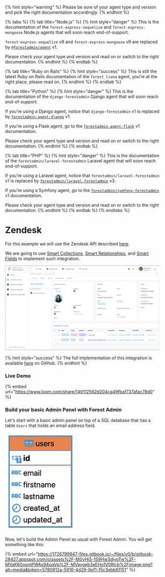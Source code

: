 {% hint style="warning" %}
Please be sure of your agent type and version and pick the right documentation accordingly.
{% endhint %}

{% tabs %}
{% tab title="Node.js" %}
{% hint style="danger" %}
This is the documentation of the `forest-express-sequelize` and `forest-express-mongoose` Node.js agents that will soon reach end-of-support.

`forest-express-sequelize` v9 and `forest-express-mongoose` v9 are replaced by [`@forestadmin/agent`](https://docs.forestadmin.com/developer-guide-agents-nodejs/) v1.

Please check your agent type and version and read on or switch to the right documentation.
{% endhint %}
{% endtab %}

{% tab title="Ruby on Rails" %}
{% hint style="success" %}
This is still the latest Ruby on Rails documentation of the `forest_liana` agent, you’re at the right place, please read on.
{% endhint %}
{% endtab %}

{% tab title="Python" %}
{% hint style="danger" %}
This is the documentation of the `django-forestadmin` Django agent that will soon reach end-of-support.

If you’re using a Django agent, notice that `django-forestadmin` v1 is replaced by [`forestadmin-agent-django`](https://docs.forestadmin.com/developer-guide-agents-python) v1.

If you’re using a Flask agent, go to the [`forestadmin-agent-flask`](https://docs.forestadmin.com/developer-guide-agents-python) v1 documentation.

Please check your agent type and version and read on or switch to the right documentation.
{% endhint %}
{% endtab %}

{% tab title="PHP" %}
{% hint style="danger" %}
This is the documentation of the `forestadmin/laravel-forestadmin` Laravel agent that will soon reach end-of-support.

If you’re using a Laravel agent, notice that `forestadmin/laravel-forestadmin` v1 is replaced by [`forestadmin/laravel-forestadmin`](https://docs.forestadmin.com/developer-guide-agents-php) v3.

If you’re using a Symfony agent, go to the [`forestadmin/symfony-forestadmin`](https://docs.forestadmin.com/developer-guide-agents-php) v1 documentation.

Please check your agent type and version and read on or switch to the right documentation.
{% endhint %}
{% endtab %}
{% endtabs %}

# Zendesk

For this example we will use the Zendesk API described [here](https://developer.zendesk.com/rest_api/docs/support/introduction).&#x20;

We are going to use [Smart Collections](../../smart-collections/), [Smart Relationships](../../models/relationships/create-a-smart-relationship/), and [Smart Fields](../../smart-fields/) to implement such integration.

![](<../../../.gitbook/assets/image (481).png>)

{% hint style="success" %}
The full implementation of this integration is available [here](https://github.com/existenz31/forest-zendesk) on GitHub.
{% endhint %}

### Live Demo

{% embed url="https://www.loom.com/share/149112562d204ca49fbaf737afac78d0" %}

### Build your basic Admin Panel with Forest Admin

Let's start with a basic admin panel on top of a SQL database that has a table `Users` that holds an email address field.

![](<../../../.gitbook/assets/image (546).png>)

Now, let's build the Admin Panel as usual with Forest Admin. You will get something like this:

<!-- markdown-link-check-disable -->

{% embed url="https://1726799947-files.gitbook.io/~/files/v0/b/gitbook-28427.appspot.com/o/assets%2F-M0vHiS-1S9Hw3djvoTw%2F-MVaK60oomPWAs94oqVp%2F-MVaygeb3eEHo1V0Rlcb%2Fimage.png?alt=media&token=5780912a-5916-4d29-9ef1-f5c3ebb61151" %}

<!-- markdown-link-check-enable -->
